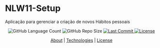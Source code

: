# NLW11-Setup
Aplicação para gerenciar a criação de novos Hábitos pessoais 

<div align="center">
    <img alt="GitHub Language Count" src="https://img.shields.io/github/languages/count/einasota/nlw9-esports">
    <img alt="GitHub Repo Size" src="https://img.shields.io/github/repo-size/einasota/nlw9-esports">
    <a href="https://github.com/einasota/nlw9-esports/commits/main"> 
    <img alt="Last Commit" src="https://img.shields.io/github/last-commit/einasota/nlw9-esports">
    </a>
    <a href="https://github.com/einasota/nlw9-esports/blob/main/LICENSE.md">
    <img alt="License" src="https://img.shields.io/github/license/einasota/nlw9-esports">
    </a>
</div>
<div align="center" > 

[About](#about) | [Technologies](#technologies) | [License](#license)

</div>
